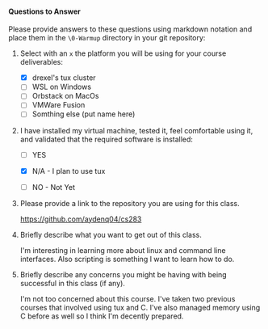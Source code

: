 #### Questions to Answer
Please provide answers to these questions using markdown notation and place them in the `\0-Warmup` directory in your git repository:

1. Select with an `x` the platform you will be using for your course deliverables:

    - [x] drexel's tux cluster
    - [ ] WSL on Windows
    - [ ] Orbstack on MacOs
    - [ ] VMWare Fusion
    - [ ] Somthing else (put name here)

2. I have installed my virtual machine, tested it, feel comfortable using it, and validated that the required software is installed:

    - [ ] YES
    - [x] N/A - I plan to use tux
    - [ ] NO - Not Yet


3. Please provide a link to the repository you are using for this class.

   https://github.com/aydenq04/cs283
   
4. Briefly describe what you want to get out of this class.

   I'm interesting in learning more about linux and command line interfaces. Also scripting is something I want to learn how to do. 

5. Briefly describe any concerns you might be having with being successful in this class (if any).

   I'm not too concerned about this course. I've taken two previous courses that involved using tux and C.
   I've also managed memory using C before as well so I think I'm decently prepared.
